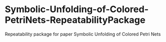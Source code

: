 # Symbolic-Unfolding-of-Colored-PetriNets-RepeatabilityPackage
Repeatability package for paper Symbolic Unfolding of Colored Petri Nets
